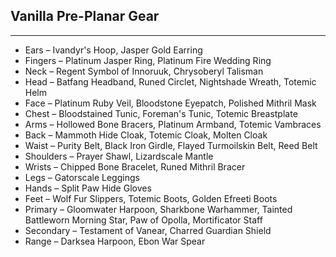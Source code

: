 ## Vanilla Pre-Planar Gear

---
* Ears – Ivandyr's Hoop, Jasper Gold Earring
* Fingers – Platinum Jasper Ring, Platinum Fire Wedding Ring
* Neck – Regent Symbol of Innoruuk, Chrysoberyl Talisman
* Head – Batfang Headband, Runed Circlet, Nightshade Wreath, Totemic Helm
* Face – Platinum Ruby Veil, Bloodstone Eyepatch, Polished Mithril Mask
* Chest – Bloodstained Tunic, Foreman's Tunic, Totemic Breastplate
* Arms – Hollowed Bone Bracers, Platinum Armband, Totemic Vambraces
* Back – Mammoth Hide Cloak, Totemic Cloak, Molten Cloak
* Waist – Purity Belt, Black Iron Girdle, Flayed Turmoilskin Belt, Reed Belt
* Shoulders – Prayer Shawl, Lizardscale Mantle
* Wrists – Chipped Bone Bracelet, Runed Mithril Bracer
* Legs – Gatorscale Leggings
* Hands – Split Paw Hide Gloves
* Feet – Wolf Fur Slippers, Totemic Boots, Golden Efreeti Boots
* Primary – Gloomwater Harpoon, Sharkbone Warhammer, Tainted Battleworn Morning Star, Paw of Opolla, Mortificator Staff
* Secondary – Testament of Vanear, Charred Guardian Shield
* Range – Darksea Harpoon, Ebon War Spear

